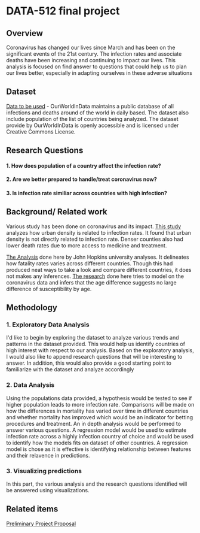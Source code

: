 # DATA-512 final project

## Overview
Coronavirus has changed our lives since March and has been on the significant events of the 21st century. The infection rates and associate deaths have been increasing and continuing to impact our lives. This analysis is focused on find answer to questions that could help us to plan our lives better, especially in adapting ourselves in these adverse situations

## Dataset
[Data to be used](https://ourworldindata.org/coronavirus-source-data) - OurWorldInData maintains a public database of all infections and deaths around of the world in daily based. The dataset also include population of the list of countries being analyzed. The dataset provide by OurWorldInData is openly accessible and is licensed under Creative Commons License.

## Research Questions

#### 1. How does population of a country affect the infection rate?
#### 2. Are we better prepared to handle/treat coronavirus now?
#### 3. Is infection rate similiar across countries with high infection?

## Background/ Related work
Various study has been done on coronavirus and its impact. [This study](https://www.jhsph.edu/news/news-releases/2020/urban-density-not-linked-to-higher-coronavirus-infection-rates-and-is-linked-to-lower-covid-19-death-rates.html) analyzes how urban density is related to infection rates. It found that urban density is not directly related to infection rate. Denser counties also had lower death rates due to more access to medicine and treatment.

[The Analysis](https://coronavirus.jhu.edu/data/mortality) done here by John Hopkins university analyses. It delineates how fatality rates varies across different countries. Though this had produced neat ways to take a look and compare different countries, it does not makes any inferences. [The research](https://www.nature.com/articles/s41598-020-73777-8) done here tries to model on the coronavirus data and infers that the age difference suggests no large difference of susceptibility by age.

## Methodology

### 1. Exploratory Data Analysis
I'd like to begin by exploring the dataset to analyze various trends and patterns in the dataset provided. This would help us identify countries of high interest with respect to our analysis. Based on the exploratory analysis, I would also like to append research questions that will be interesting to answer. In addition, this would also provide a good starting point to familiarize with the dataset and analyze accordingly

### 2. Data Analysis
Using the populations data provided, a hypothesis would be tested to see if higher population leads to more infection rate. Comparisons will be made on how the differences in mortality has varied over time in different countries and whether mortality has improved which would be an indicator for betting procedures and treatment. An in depth analysis would be performed to answer various questions. A regression model would be used to estimate infection rate across a highly infection country of choice and would be used to identify how the models fits on dataset of other countries. A regression model is chose as it is effective is identifying relationship between features and their relavence in predictions.

### 3. Visualizing predictions
In this part, the various analysis and the research questions identified will be answered using visualizations.

## Related items
[Preliminary Project Proposal](https://github.com/Sreejavm/DATA-512-final/blob/main/data-512-final/Final%20Project%20Preliminary%20Proposal.pdf)
